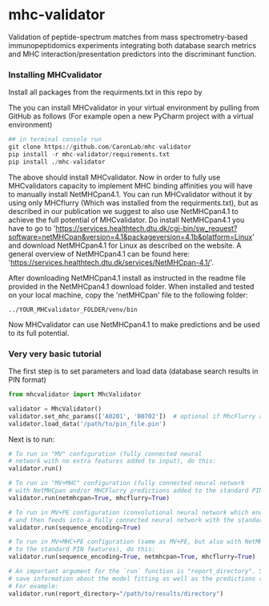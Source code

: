 # mhc-validator
Validation of peptide-spectrum matches from mass spectrometry-based immunopeptidomics experiments integrating both database search metrics and
MHC interaction/presentation predictors into the discriminant function.

### Installing MHCvalidator

Install all packages from the requirments.txt in this repo by 

The you can install MHCvalidator in your virtual environment by pulling from GitHub as follows
(For example open a new PyCharm project with a virtual environment)
```python
## in terminal console run
git clone https://github.com/CaronLab/mhc-validator
pip install -r mhc-validator/requirements.txt
pip install ./mhc-validator
```
The above should install MHCvalidator. 
Now in order to fully use MHCvalidators capacity to implement MHC binding affinities you will have to manually install NetMHCpan4.1. You can run MHCvalidator without it by using only MHCflurry (Which was installed from the requirments.txt), but as described in our publication we suggest to also use NetMHCpan4.1 to achieve the full potential of MHCvalidator. 
Do install NetMHCpan4.1 you have to go to 'https://services.healthtech.dtu.dk/cgi-bin/sw_request?software=netMHCpan&version=4.1&packageversion=4.1b&platform=Linux' and download NetMHCpan4.1 for Linux as described on the website. A general overview of  NetMHCpan4.1 can be found here: 'https://services.healthtech.dtu.dk/services/NetMHCpan-4.1/'. 

After downloading NetMHCpan4.1 install as instructed in the readme file provided in the NetMHCpan4.1 download folder. When installed and tested on your local machine, copy the 'netMHCpan' file to the following folder:
```terminal
../YOUR_MHCvalidator_FOLDER/venv/bin
```
Now MHCvalidator can use NetMHCpan4.1 to make predictions and be used to its full potential.

### Very very basic tutorial

The first step is to set parameters and load data (database search results in PIN format)

```python
from mhcvalidator import MhcValidator

validator = MhcValidator()
validator.set_mhc_params(['A0201', 'B0702'])  # optional if MhcFlurry and NetMHCpan are not being used
validator.load_data('/path/to/pin_file.pin')
```

Next is to run:
```python
# To run in "MV" configuration (fully connected neural 
# network with no extra features added to input), do this:
validator.run()

# To run in "MV+MHC" configuration (fully connected neural network 
# with NetMHCpan and/or MHCFlurry predictions added to the standard PIN features), do this:
validator.run(netmhcpan=True, mhcflurry=True)

# To run in MV+PE configuration (convolutional neural network which encodes peptides sequences
# and then feeds into a fully connected neural network with the standard PIN features), do this:
validator.run(sequence_encoding=True)

# To run in MV+MHC+PE configuration (same as MV+PE, but also with NetMHCpan and/or MhcFlurry predictions added 
# to the standard PIN features), do this:
validator.run(sequence_encoding=True, netmhcpan=True, mhcflurry=True)

# An important argument for the `run` function is "report_directory". Setting this tells MhcValidator to
# save information about the model fitting as well as the predictions results into this directory
# For example:
validator.run(report_directory="/path/to/results/directory")
```
